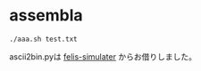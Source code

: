 # assembla

``./aaa.sh
test.txt``

ascii2bin.pyは
[felis-simulater](https://github.com/ordovicia/felis-simulator)
からお借りしました。
